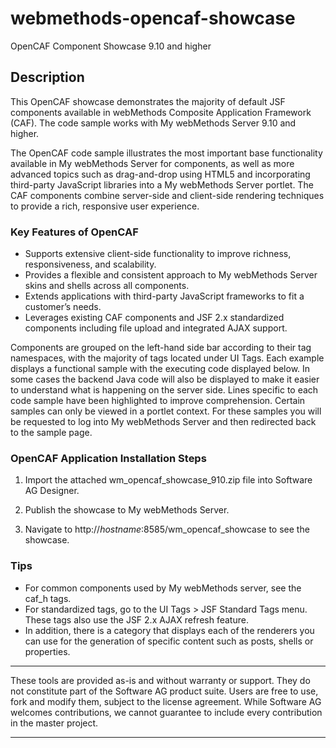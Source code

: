 # webmethods-opencaf-showcase
OpenCAF Component Showcase 9.10 and higher

## Description

This OpenCAF showcase demonstrates the majority of default JSF components available in webMethods Composite Application Framework (CAF). The code sample works with My webMethods Server 9.10 and higher.

The OpenCAF code sample illustrates the most important base functionality available in My webMethods Server for components, as well as more advanced topics such as drag-and-drop using HTML5 and incorporating third-party JavaScript libraries into a My webMethods Server portlet. The CAF components combine server-side and client-side rendering techniques to provide a rich, responsive user experience.

### Key Features of OpenCAF

* Supports extensive client-side functionality to improve richness, responsiveness, and scalability.
* Provides a flexible and consistent approach to My webMethods Server skins and shells across all components.
* Extends applications with third-party JavaScript frameworks to fit a customer’s needs.
* Leverages existing CAF components and JSF 2.x standardized components including file upload and integrated AJAX support.

Components are grouped on the left-hand side bar according to their tag namespaces, with the majority of tags located under UI Tags. Each example displays a functional sample with the executing code displayed below. In some cases the backend Java code will also be displayed to make it easier to understand what is happening on the server side. Lines specific to each code sample have been highlighted to improve comprehension. Certain samples can only be viewed in a portlet context. For these samples you will be requested to log into My webMethods Server and then redirected back to the sample page.

### OpenCAF Application Installation Steps

1. Import the attached wm_opencaf_showcase_910.zip file into Software AG Designer.

2. Publish the showcase to My webMethods Server.

3. Navigate to http://*hostname*:8585/wm_opencaf_showcase to see the showcase.

### Tips

* For common components used by My webMethods server, see the caf_h tags.
* For standardized tags, go to the UI Tags > JSF Standard Tags menu. These tags also use the JSF 2.x AJAX refresh feature.
* In addition, there is a category that displays each of the renderers you can use for the generation of specific content such as posts, shells or properties.

___
    
These tools are provided as-is and without warranty or support. They do not constitute part of the Software AG product suite. Users are free to use, fork and modify them, subject to the license agreement. While Software AG welcomes contributions, we cannot guarantee to include every contribution in the master project.

___
